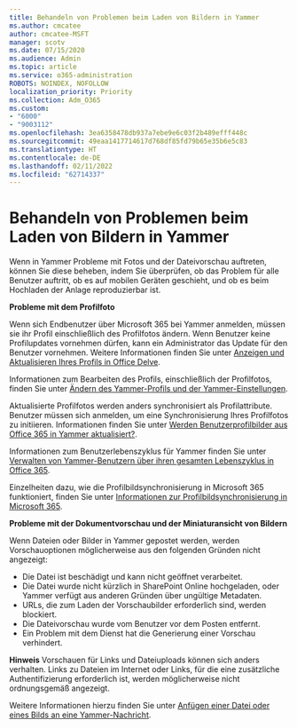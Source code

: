 ```yaml
---
title: Behandeln von Problemen beim Laden von Bildern in Yammer
ms.author: cmcatee
author: cmcatee-MSFT
manager: scotv
ms.date: 07/15/2020
ms.audience: Admin
ms.topic: article
ms.service: o365-administration
ROBOTS: NOINDEX, NOFOLLOW
localization_priority: Priority
ms.collection: Adm_O365
ms.custom:
- "6000"
- "9003112"
ms.openlocfilehash: 3ea6358478db937a7ebe9e6c03f2b489efff448c
ms.sourcegitcommit: 49eaa1417714617d768df85fd79b65e35b6e5c83
ms.translationtype: HT
ms.contentlocale: de-DE
ms.lasthandoff: 02/11/2022
ms.locfileid: "62714337"
---
```

# <a name="troubleshoot-image-loading-issues-in-yammer"></a>Behandeln von Problemen beim Laden von Bildern in Yammer

Wenn in Yammer Probleme mit Fotos und der Dateivorschau auftreten, können Sie diese beheben, indem Sie überprüfen, ob das Problem für alle Benutzer auftritt, ob es auf mobilen Geräten geschieht, und ob es beim Hochladen der Anlage reproduzierbar ist.  

**Probleme mit dem Profilfoto**  

Wenn sich Endbenutzer über Microsoft 365 bei Yammer anmelden, müssen sie ihr Profil einschließlich des Profilfotos ändern. Wenn Benutzer keine Profilupdates vornehmen dürfen, kann ein Administrator das Update für den Benutzer vornehmen. Weitere Informationen finden Sie unter [Anzeigen und Aktualisieren Ihres Profils in Office Delve](https://support.microsoft.com/office/view-and-update-your-profile-in-office-delve-4e84343b-eedf-45a1-aeb9-8627ccca14ba).

Informationen zum Bearbeiten des Profils, einschließlich der Profilfotos, finden Sie unter [Ändern des Yammer-Profils und der Yammer-Einstellungen](https://support.microsoft.com/office/classic-yammer-change-my-yammer-profile-and-settings-a3aeca0e-de34-4897-9b59-de6516542851). 

Aktualisierte Profilfotos werden anders synchronisiert als Profilattribute. Benutzer müssen sich anmelden, um eine Synchronisierung Ihres Profilfotos zu initiieren. Informationen finden Sie unter [Werden Benutzerprofilbilder aus Office 365 in Yammer aktualisiert?](https://docs.microsoft.com/yammer/manage-yammer-users/manage-users-across-their-lifecycle#q-are-user-profile-pictures-updated-from-office-365-to-yammer).

Informationen zum Benutzerlebenszyklus für Yammer finden Sie unter [Verwalten von Yammer-Benutzern über ihren gesamten Lebenszyklus in Office 365](https://docs.microsoft.com/yammer/manage-yammer-users/manage-users-across-their-lifecycle).  

Einzelheiten dazu, wie die Profilbildsynchronisierung in Microsoft 365 funktioniert, finden Sie unter [Informationen zur Profilbildsynchronisierung in Microsoft 365](https://support.microsoft.com/office/information-about-profile-picture-synchronization-in-microsoft-365-20594d76-d054-4af4-a660-401133e3d48a).  

**Probleme mit der Dokumentvorschau und der Miniaturansicht von Bildern**  

Wenn Dateien oder Bilder in Yammer gepostet werden, werden Vorschauoptionen möglicherweise aus den folgenden Gründen nicht angezeigt: 

- Die Datei ist beschädigt und kann nicht geöffnet verarbeitet.
- Die Datei wurde nicht kürzlich in SharePoint Online hochgeladen, oder Yammer verfügt aus anderen Gründen über ungültige Metadaten.
- URLs, die zum Laden der Vorschaubilder erforderlich sind, werden blockiert.
- Die Dateivorschau wurde vom Benutzer vor dem Posten entfernt.
- Ein Problem mit dem Dienst hat die Generierung einer Vorschau verhindert.

**Hinweis** Vorschauen für Links und Dateiuploads können sich anders verhalten. Links zu Dateien im Internet oder Links, für die eine zusätzliche Authentifizierung erforderlich ist, werden möglicherweise nicht ordnungsgemäß angezeigt.

Weitere Informationen hierzu finden Sie unter [Anfügen einer Datei oder eines Bilds an eine Yammer-Nachricht](https://support.microsoft.com/office/attach-a-file-or-image-to-a-yammer-message-f576d4d1-ad66-4ce4-9c43-46cf75978dbf). 
